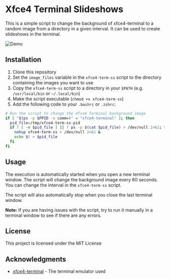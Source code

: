 
# Xfce4 Terminal Slideshows

This is a simple script to change the background of xfce4-terminal to a random image from a directory in a given interval. It can be used to create slideshows in the terminal.

![Demo](demo.gif)

## Installation

1. Clone this repository
2. Set the `image_files` variable in the `xfce4-term-ss` script to the directory containing the images you want to use
3. Copy the `xfce4-term-ss` script to a directory in your `$PATH` (e.g. `/usr/local/bin` or `~/.local/bin`)
4. Make the script executable (`chmod +x xfce4-term-ss`)
5. Add the following code to your `.bashrc` or `.zshrc`:

```bash
# Run the script to change the Xfce4 Terminal background image
if [ "$(ps -p $PPID -o comm=)" = "xfce4-terminal" ]; then
  pid_file=/tmp/xfce4-term-ss.pid
  if ! [ -e $pid_file ] || ! ps -p $(cat $pid_file) > /dev/null 2>&1; then
    nohup xfce4-term-ss > /dev/null 2>&1 &
    echo $! > $pid_file
  fi
fi
```

## Usage

The execution is automatically started when you open a new terminal window. The script will change the background image every 60 seconds. You can change the interval in the `xfce4-term-ss` script.

The script will also automatically stop when you close the last terminal window.

**Note:** If you are having issues with the script, try to run it manually in a terminal window to see if there are any errors.

## License

This project is licensed under the MIT License

## Acknowledgments

* [xfce4-terminal](https://docs.xfce.org/apps/terminal/start) - The terminal emulator used
